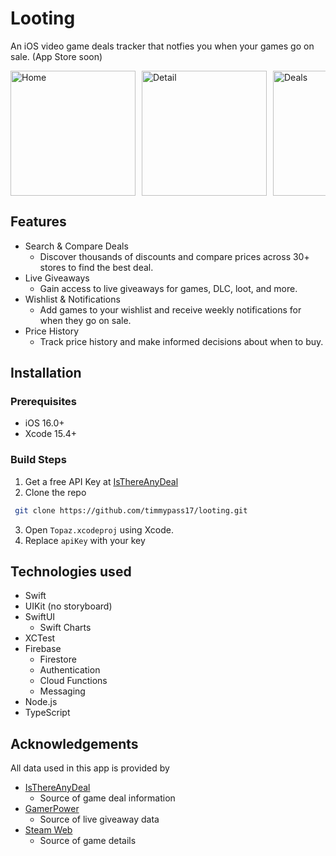 # Looting
An iOS video game deals tracker that notfies you when your games go on sale. (App Store soon)

<div style="display: flex; overflow-x: auto;">
    <img src="https://is1-ssl.mzstatic.com/image/thumb/PurpleSource211/v4/36/ab/4b/36ab4bc6-b2c3-3207-e3d6-b4556e3b036d/7458e303-46d5-48c0-9b1b-031ce42571e6_home.png/400x800bb.png" alt="Home" width="200" style="margin-right: 10px;">
    <img src="https://is1-ssl.mzstatic.com/image/thumb/PurpleSource211/v4/f1/59/18/f1591870-e262-cfb5-4844-6f3aa4a6f17a/7a400d6f-94ac-45ae-8c02-f0e0f1d69d6b_detail.png/400x800bb.png" alt="Detail" width="200" style="margin-right: 10px;">
    <img src="https://is1-ssl.mzstatic.com/image/thumb/PurpleSource211/v4/63/f2/bf/63f2bf78-c4d3-25f0-87f8-9e438347e159/683b1967-eec8-4a1b-9dc6-430e1f0f3a0b_detail2.png/400x800bb.png" alt="Deals" width="200" style="margin-right: 10px;">
    <img src="https://is1-ssl.mzstatic.com/image/thumb/PurpleSource211/v4/cf/f4/1d/cff41dc0-93d9-c4fe-d777-54b3db3f91e3/d433d882-dbee-4b39-8350-87ee4e3752ab_giveaway.png/400x800bb.png" alt="Giveaway" width="200" style="margin-right: 10px;">
    <img src="https://is1-ssl.mzstatic.com/image/thumb/PurpleSource211/v4/15/56/ad/1556adca-01ab-a54c-39c5-9ce369c682c5/1a9238e0-5f27-493c-823d-3b2171817193_wishlist.png/400x800bb.png" alt="Wishlist" width="200">
</div>

## Features
- Search & Compare Deals
  - Discover thousands of discounts and compare prices across 30+ stores to find the best deal.
- Live Giveaways
  - Gain access to live giveaways for games, DLC, loot, and more.
- Wishlist & Notifications
  - Add games to your wishlist and receive weekly notifications for when they go on sale.
- Price History
  - Track price history and make informed decisions about when to buy.

## Installation

### Prerequisites
- iOS 16.0+
- Xcode 15.4+

### Build Steps
1. Get a free API Key at [IsThereAnyDeal](https://isthereanydeal.com/)
2. Clone the repo
  ```sh
   git clone https://github.com/timmypass17/looting.git
   ```
3. Open `Topaz.xcodeproj` using Xcode.
4. Replace `apiKey` with your key

## Technologies used
- Swift
- UIKit (no storyboard)
- SwiftUI
  - Swift Charts
- XCTest
- Firebase
  - Firestore
  - Authentication
  - Cloud Functions
  - Messaging
- Node.js
- TypeScript

## Acknowledgements
All data used in this app is provided by
  - [IsThereAnyDeal](https://isthereanydeal.com/)
    - Source of game deal information
  - [GamerPower](https://www.gamerpower.com/)
    - Source of live giveaway data
  - [Steam Web](https://steamcommunity.com/dev)
    - Source of game details
